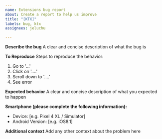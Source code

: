 ```yaml
---
name: Extensions bug report
about: Create a report to help us improve
title: "[KTX]"
labels: bug, ktx
assignees: jeluchu

---
```


**Describe the bug**
A clear and concise description of what the bug is

**To Reproduce**
Steps to reproduce the behavior:
1. Go to '...'
2. Click on '....'
3. Scroll down to '....'
4. See error

**Expected behavior**
A clear and concise description of what you expected to happen

**Smartphone (please complete the following information):**
 - Device: [e.g. Pixel 4 XL / Simulator]
 - Android Version: [e.g. iOS8.1]

**Additional context**
Add any other context about the problem here

